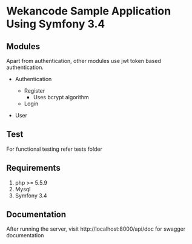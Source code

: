 Wekancode Sample Application Using Symfony 3.4
========================

Modules
--------------
Apart from authentication, other modules use jwt token based authentication.
  * Authentication
    * Register
        * Uses bcrypt algorithm
    * Login

  * User

Test
------------
For functional testing refer tests folder


Requirements
--------------
1) php >= 5.5.9
2) Mysql
3) Symfony 3.4

Documentation
---------------
After running the server, visit http://localhost:8000/api/doc for swagger documentation